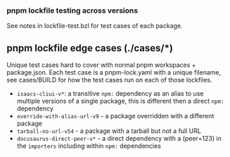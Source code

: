 ### pnpm lockfile testing across versions

See notes in lockfile-test.bzl for test cases of each package.

## pnpm lockfile edge cases (./cases/\*)

Unique test cases hard to cover with normal pnpm workspaces + package.json. Each
test case is a pnpm-lock.yaml with a unique filename, see cases/BUILD for how the test
cases run on each of those lockfiles.

-   `isaacs-cliui-v*`: a transitive `npm:` dependency as an alias to use multiple versions of a single package, this is different then a direct `npm:` dependency
-   `override-with-alias-url-v9` - a package overridden with a different package
-   `tarball-no-url-v54` - a package with a tarball but not a full URL
-   `docusaurus-direct-peer-v*` - a direct dependency with a (peer=123) in the `importers` including within `npm:` dependencies
